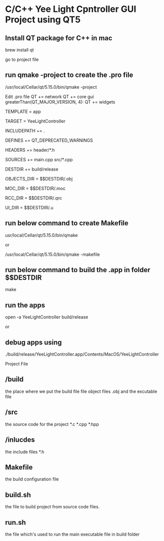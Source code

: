 # C/C++ Yee Light Cpntroller GUI Project using QT5


## Install QT package for C++ in mac

brew install qt

go to project file

## run qmake -project to create the .pro file
/usr/local/Cellar/qt/5.15.0/bin/qmake -project

Edit .pro file 
QT += network
QT += core gui  
greaterThan(QT_MAJOR_VERSION, 4): QT += widgets

TEMPLATE = app 

TARGET = YeeLightController 

INCLUDEPATH += . 

DEFINES += QT_DEPRECATED_WARNINGS 

HEADERS += header/*.h

SOURCES += main.cpp src/*.cpp

DESTDIR += build/release

OBJECTS_DIR = $$DESTDIR/.obj

MOC_DIR = $$DESTDIR/.moc

RCC_DIR = $$DESTDIR/.qrc

UI_DIR = $$DESTDIR/.u

## run below command to create Makefile 
usr/local/Cellar/qt/5.15.0/bin/qmake

or 

/usr/local/Cellar/qt/5.15.0/bin/qmake -makefile

## run below command to build the .app in folder $$DESTDIR

make

## run the apps

open -a YeeLightController build/release

or

## debug apps using

./build/release/YeeLightController.app/Contents/MacOS/YeeLightController






Project File


## /build
the place where we put the build file file object files .obj and the excutable file 
## /src
the source code for the project *.c *.cpp *.hpp
## /inlucdes
the include files *.h
## Makefile
the  build configuration file
## build.sh
the file to build project from source code files.
## run.sh
the file which's used to run the main executable file in build folder
